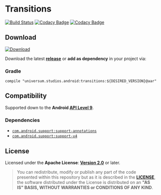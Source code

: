 Transitions
===============

[![Build Status](https://travis-ci.org/universum-studios/android_transitions.svg?branch=master)](https://travis-ci.org/universum-studios/android_transitions)
[![Codacy Badge](https://api.codacy.com/project/badge/Grade/a2c7e9599bbf459187424fdb94cd2234)](https://www.codacy.com/app/universum-studios/android_transitions?utm_source=github.com&amp;utm_medium=referral&amp;utm_content=universum-studios/android_transitions&amp;utm_campaign=Badge_Grade)
[![Codacy Badge](https://api.codacy.com/project/badge/Coverage/a2c7e9599bbf459187424fdb94cd2234)](https://www.codacy.com/app/universum-studios/android_transitions?utm_source=github.com&utm_medium=referral&utm_content=universum-studios/android_transitions&utm_campaign=Badge_Coverage)

## Download ##
[![Download](https://api.bintray.com/packages/universum-studios/android/universum.studios.android%3Atransitions/images/download.svg)](https://bintray.com/universum-studios/android/universum.studios.android%3Atransitions/_latestVersion)

Download the latest **[release](https://github.com/universum-studios/android_transitions/releases "Latest Releases page")** or **add as dependency** in your project via:

### Gradle ###

    compile "universum.studios.android:transitions:${DESIRED_VERSION}@aar"

## Compatibility ##

Supported down to the **Android [API Level 9](http://developer.android.com/about/versions/android-2.3.html "See API highlights")**.

### Dependencies ###

- [`com.android.support:support-annotations`](https://developer.android.com/topic/libraries/support-library/packages.html#annotations)
- [`com.android.support:support-v4`](https://developer.android.com/topic/libraries/support-library/packages.html#v4)

## License ##

Licensed under the **Apache License**: **[Version 2.0](http://www.apache.org/licenses/LICENSE-2.0)** or later.

> You can redistribute, modify or publish any part of the code presented within this repository but as it is described in the [**LICENSE**](https://github.com/universum-studios/android_transitions/blob/master/LICENSE.md), the software distributed under the License is distributed on an **"AS IS" BASIS, WITHOUT WARRANTIES or CONDITIONS OF ANY KIND**.
